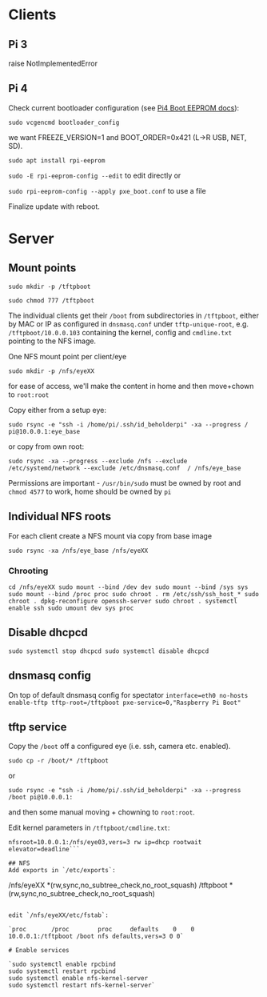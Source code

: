 # Clients
## Pi 3
raise NotImplementedError

## Pi 4
Check current bootloader configuration (see [Pi4 Boot EEPROM docs](https://www.raspberrypi.com/documentation/computers/raspberry-pi.html#raspberry-pi-4-boot-eeprom)):

`sudo vcgencmd bootloader_config`

we want FREEZE_VERSION=1 and BOOT_ORDER=0x421 (L->R USB, NET, SD).

`sudo apt install rpi-eeprom`

`sudo -E rpi-eeprom-config --edit` to edit directly or

`sudo rpi-eeprom-config --apply pxe_boot.conf` to use a file

Finalize update with reboot.

# Server
## Mount points
`sudo mkdir -p /tftpboot`

`sudo chmod 777 /tftpboot`

The individual clients get their `/boot` from subdirectories in `/tftpboot`, either by MAC or IP as
configured in `dnsmasq.conf` under `tftp-unique-root`, e.g. `/tftpboot/10.0.0.103` containing the kernel, config
and `cmdline.txt` pointing to the NFS image.

One NFS mount point per client/eye

`sudo mkdir -p /nfs/eyeXX` 

for ease of access, we'll make the content in home and then move+chown to `root:root`

Copy either from a setup eye:

`sudo rsync -e "ssh -i /home/pi/.ssh/id_beholderpi" -xa --progress / pi@10.0.0.1:eye_base`

or copy from own root:

`sudo rsync -xa --progress --exclude /nfs --exclude /etc/systemd/network --exclude /etc/dnsmasq.conf  / /nfs/eye_base`

Permissions are important - `/usr/bin/sudo` must be owned by root and `chmod 4577` to work, home should be owned by `pi`

## Individual NFS roots
For each client create a NFS mount via copy from base image

`sudo rsync -xa /nfs/eye_base /nfs/eyeXX`

### Chrooting
`cd /nfs/eyeXX
sudo mount --bind /dev dev
sudo mount --bind /sys sys
sudo mount --bind /proc proc
sudo chroot . rm /etc/ssh/ssh_host_*
sudo chroot . dpkg-reconfigure openssh-server
sudo chroot . systemctl enable ssh
sudo umount dev sys proc`

## Disable dhcpcd
`sudo systemctl stop dhcpcd
sudo systemctl disable dhcpcd`

## dnsmasq config
On top of default dnsmasq config for spectator
`interface=eth0
no-hosts
enable-tftp
tftp-root=/tftpboot
pxe-service=0,"Raspberry Pi Boot"`

## tftp service
Copy the `/boot` off a configured eye (i.e. ssh, camera etc. enabled).

`sudo cp -r /boot/* /tftpboot`

or

`sudo rsync -e "ssh -i /home/pi/.ssh/id_beholderpi" -xa --progress /boot pi@10.0.0.1:`

and then some manual moving + chowning to `root:root`.

Edit kernel parameters in `/tftpboot/cmdline.txt`:

```console=serial0,115200 console=tty1 root=/dev/nfs 
nfsroot=10.0.0.1:/nfs/eye03,vers=3 rw ip=dhcp rootwait elevator=deadline```

## NFS
Add exports in `/etc/exports`:

```
/nfs/eyeXX *(rw,sync,no_subtree_check,no_root_squash)
/tftpboot *(rw,sync,no_subtree_check,no_root_squash)
```

edit `/nfs/eyeXX/etc/fstab`:

`proc       /proc        proc     defaults    0    0
10.0.0.1:/tftpboot /boot nfs defaults,vers=3 0 0`

# Enable services

`sudo systemctl enable rpcbind
sudo systemctl restart rpcbind
sudo systemctl enable nfs-kernel-server
sudo systemctl restart nfs-kernel-server`





